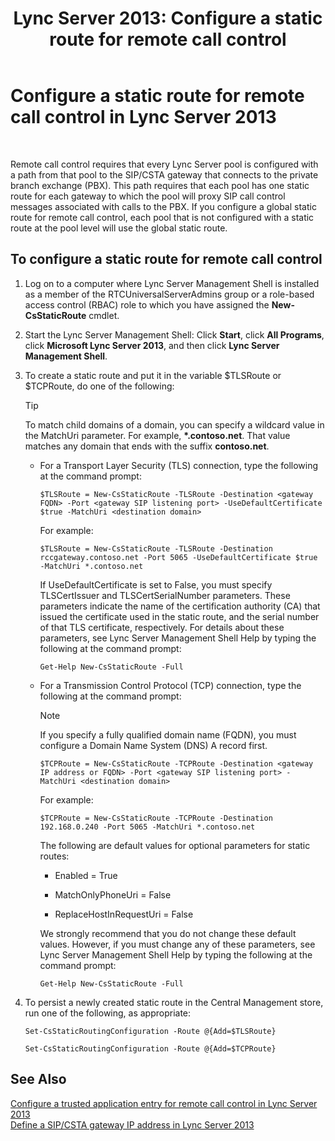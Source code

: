 ﻿---
title: 'Lync Server 2013: Configure a static route for remote call control'
TOCTitle: Configure a static route for remote call control
ms:assetid: f7003023-443d-48ee-989b-71e8b0b0abbd
ms:mtpsurl: https://technet.microsoft.com/en-us/library/Gg615051(v=OCS.15)
ms:contentKeyID: 48185855
ms.date: 07/23/2014
mtps_version: v=OCS.15
---

# Configure a static route for remote call control in Lync Server 2013

 


Remote call control requires that every Lync Server pool is configured with a path from that pool to the SIP/CSTA gateway that connects to the private branch exchange (PBX). This path requires that each pool has one static route for each gateway to which the pool will proxy SIP call control messages associated with calls to the PBX. If you configure a global static route for remote call control, each pool that is not configured with a static route at the pool level will use the global static route.

## To configure a static route for remote call control

1.  Log on to a computer where Lync Server Management Shell is installed as a member of the RTCUniversalServerAdmins group or a role-based access control (RBAC) role to which you have assigned the **New-CsStaticRoute** cmdlet.

2.  Start the Lync Server Management Shell: Click **Start**, click **All Programs**, click **Microsoft Lync Server 2013**, and then click **Lync Server Management Shell**.

3.  To create a static route and put it in the variable $TLSRoute or $TCPRoute, do one of the following:
    

    > [!TIP]
    > To match child domains of a domain, you can specify a wildcard value in the MatchUri parameter. For example, <STRONG>*.contoso.net</STRONG>. That value matches any domain that ends with the suffix <STRONG>contoso.net</STRONG>.

    
      - For a Transport Layer Security (TLS) connection, type the following at the command prompt:
        
            $TLSRoute = New-CsStaticRoute -TLSRoute -Destination <gateway FQDN> -Port <gateway SIP listening port> -UseDefaultCertificate $true -MatchUri <destination domain>
        
        For example:
        
            $TLSRoute = New-CsStaticRoute -TLSRoute -Destination rccgateway.contoso.net -Port 5065 -UseDefaultCertificate $true -MatchUri *.contoso.net
        
        If UseDefaultCertificate is set to False, you must specify TLSCertIssuer and TLSCertSerialNumber parameters. These parameters indicate the name of the certification authority (CA) that issued the certificate used in the static route, and the serial number of that TLS certificate, respectively. For details about these parameters, see Lync Server Management Shell Help by typing the following at the command prompt:
        
            Get-Help New-CsStaticRoute -Full
    
      - For a Transmission Control Protocol (TCP) connection, type the following at the command prompt:
        

        > [!NOTE]
        > If you specify a fully qualified domain name (FQDN), you must configure a Domain Name System (DNS) A record first.

        
            $TCPRoute = New-CsStaticRoute -TCPRoute -Destination <gateway IP address or FQDN> -Port <gateway SIP listening port> -MatchUri <destination domain>
        
        For example:
        
            $TCPRoute = New-CsStaticRoute -TCPRoute -Destination 192.168.0.240 -Port 5065 -MatchUri *.contoso.net
        
        The following are default values for optional parameters for static routes:
        
          - Enabled = True
        
          - MatchOnlyPhoneUri = False
        
          - ReplaceHostInRequestUri = False
        
        We strongly recommend that you do not change these default values. However, if you must change any of these parameters, see Lync Server Management Shell Help by typing the following at the command prompt:
        
            Get-Help New-CsStaticRoute -Full

4.  To persist a newly created static route in the Central Management store, run one of the following, as appropriate:
    
        Set-CsStaticRoutingConfiguration -Route @{Add=$TLSRoute}
    
        Set-CsStaticRoutingConfiguration -Route @{Add=$TCPRoute}

## See Also


[Configure a trusted application entry for remote call control in Lync Server 2013](lync-server-2013-configure-a-trusted-application-entry-for-remote-call-control.md)  
[Define a SIP/CSTA gateway IP address in Lync Server 2013](lync-server-2013-define-a-sip-csta-gateway-ip-address.md)

